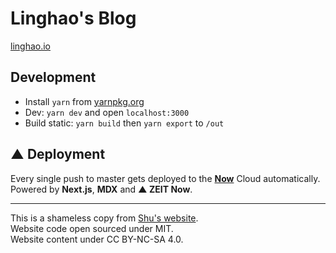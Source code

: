 # Linghao's Blog

[linghao.io](https://linghao.io)

## Development

- Install `yarn` from [yarnpkg.org](https://yarnpkg.org)
- Dev: `yarn dev` and open `localhost:3000`
- Build static: `yarn build` then `yarn export` to `/out`

## ▲ Deployment

Every single push to master gets deployed to the **[Now](https://zeit.co/now)** Cloud automatically.  
Powered by **Next.js**, **MDX** and **▲ ZEIT Now**.

---

This is a shameless copy from [Shu's website](https://github.com/quietshu/blog).  
Website code open sourced under MIT.  
Website content under CC BY-NC-SA 4.0.

